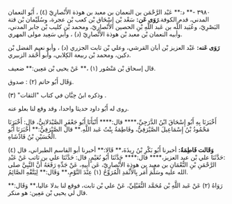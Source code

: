 ٣٩٨٠ -** د:** عَبْد الرَّحْمَن بن النعمان بن معبد بن هوذة الأَنْصارِيّ (٤) ، أَبُو النعمان المدني، قدم الكوفة.**رَوَى عَن:** سَعْد بْن إِسْحَاق بْن كعب بْن عجرة، وسُلَيْمان بْن قتة البَصْرِيّ، وعُبَيد اللَّه بن عَبد اللَّهِ بْنِ الحصين الأَنْصارِيّ، ومحمد بْن كليب بْن جابر المدني، وأبيه النعمان بْن معبد بْن هوذة الأَنْصارِيّ (د) ، وأبي سَعِيد مولى المهري.

**رَوَى عَنه:** عَبْد العزيز بْن أبان القرشي، وعلي بْن ثابت الجزري (د) ، وأبو نعيم الفضل بْن دكين، ومحمد بْن ربيعة الكِلابي، وأبو أَحْمَد الزبيري.

قال إسحاق بْن مَنْصُور (١) ،** عَنْ يحيى بْن مَعِين:** ضعيف.

وَقَال أَبُو حاتم (٢) : صدوق.

وذكره ابنُ حِبَّان في كتاب "الثقات" (٣) .

روى له أَبُو داود حديثا واحدا، وقد وقع لنا بعلو عنه.

أَخْبَرَنَا بِهِ أَبُو إِسْحَاقَ ابْنُ الدَّرَجِيِّ،**** قال:**** أَنْبَأَنَا أَبُو جَعْفَرٍ الصَّيْدَلانِيُّ، قال: أَخْبَرَنَا مَحْمُودُ بْنُ إِسْمَاعِيلَ الصَّيْرَفِيُّ، وفَاطِمَةُ بِنْتُ عَبد اللَّهِ.** قال الصَّيْرَفِيُّ:** أَخْبَرَنَا أَبُو الْحُسَيْنِ بْنُ فَاذْشَاهِ.

**وَقَالت فَاطِمَةُ:** أخبرنا أَبُو بَكْرِ بْنُ رِيذَةَ،** قَالا:** أخبرنا أبو القاسم الطبراني، قال (٤) :حَدَّثَنَا علي بْن عبد العزيز،**** قال:**** حَدَّثَنَا أَبُو نُعَيْمٍ، قال: حَدَّثَنَا علي بن ثاتب عَنْ عَبْدِ الرَّحْمَنِ بْنِ النُّعْمَانِ بن معبد بن هوذة الأَنْصارِيّ، عَن أَبِيهِ، عَنْ جَدِّهِ رَفَعَهُ أَنَّ النَّبِيَّ صلى الله عليه وسَلَّمَ أَمَر بِالأَثْمَدِ الْمُرَوِّحُ (١) عِنْدَ النَّوْمِ،** وَقَال:** لِيَتَّقْهِ الصَّائِمُ.

رَوَاهُ (٢) عَنْ عَبد اللَّهِ بْن مُحَمَّد النُّفَيْلِيِّ، عَنْ علي بْن ثابت، فوقع لنا بدلا عاليا،** وَقَال:** قال لي يحيى بْن مَعِين: هو منكر.